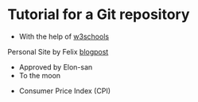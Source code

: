 # Tutorial for a Git repository

- With the help of [w3schools](https://www.w3schools.com/)

Personal Site by Felix [blogpost](https://felix-db1.github.io/)

- Approved by Elon-san
- To the moon

* Consumer Price Index (CPI)
